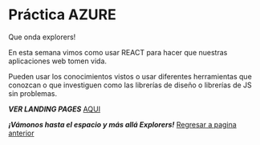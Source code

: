 # Práctica AZURE

Que onda explorers!

En esta semana vimos como usar REACT para hacer que nuestras aplicaciones web tomen vida.


Pueden usar los conocimientos vistos o usar diferentes herramientas que conozcan o que investiguen como las librerías de diseño o librerías de JS sin problemas.

***VER LANDING PAGES***
<a href="" target="_blank">AQUI</a>

***¡Vámonos hasta el espacio y más allá Explorers!***
<a href="https://github.com/ciloachamin/Launch-X-Latam" target="_self">Regresar a pagina anterior</a>